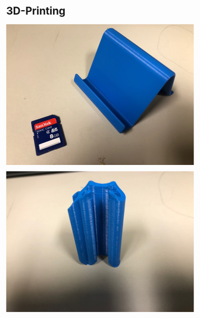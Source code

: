 # 3D-Printing

[![](phone-stand.jpeg)](https://www.thingiverse.com/make:498837)

[![](earbud.jpeg)](https://www.thingiverse.com/make:499113)
